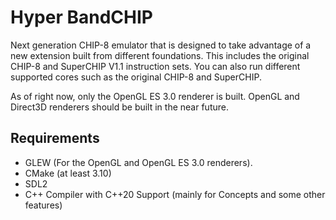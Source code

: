 # Hyper BandCHIP

Next generation CHIP-8 emulator that is designed to take advantage of a new extension built from different foundations.
This includes the original CHIP-8 and SuperCHIP V1.1 instruction sets.  You can also run different supported cores such
as the original CHIP-8 and SuperCHIP.

As of right now, only the OpenGL ES 3.0 renderer is built.  OpenGL and Direct3D renderers should be built in the near future.

## Requirements

- GLEW (For the OpenGL and OpenGL ES 3.0 renderers).
- CMake (at least 3.10)
- SDL2
- C++ Compiler with C++20 Support (mainly for Concepts and some other features)
